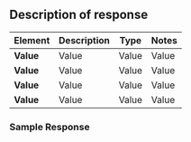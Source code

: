 ## Description of response 

| Element     |   Description   |   Type   |   Notes   |
|-------------|-----------------|----------|-----------|
|  **Value**  |    Value        |  Value   |  Value    |
|  **Value**  |    Value        |  Value   |  Value    |
|  **Value**  |    Value        |  Value   |  Value    |
|  **Value**  |    Value        |  Value   |  Value    |

### Sample Response 

```json

```
